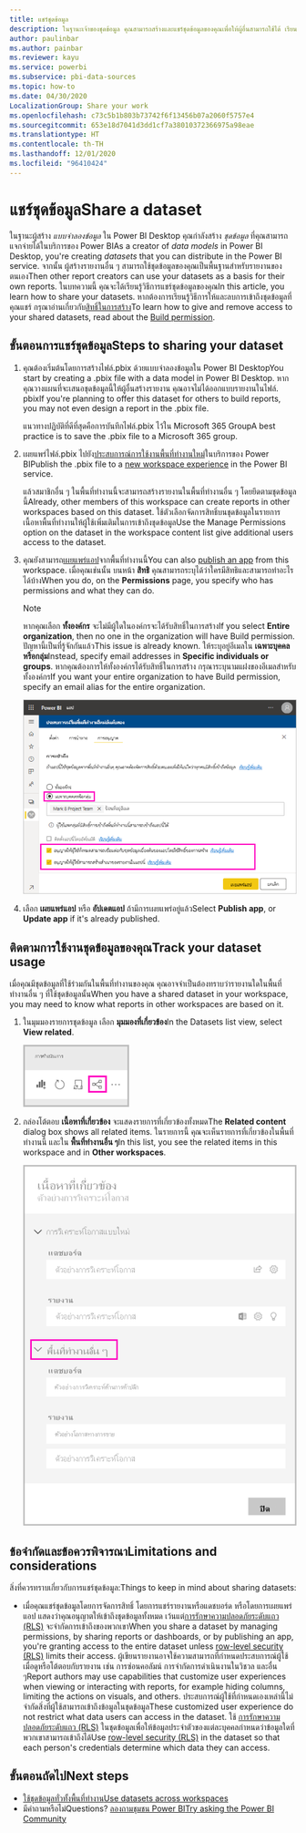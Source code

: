 ```yaml
---
title: แชร์ชุดข้อมูล
description: ในฐานะเจ้าของชุดข้อมูล คุณสามารถสร้างและแชร์ชุดข้อมูลของคุณเพื่อให้ผู้อื่นสามารถใช้ได้ เรียนรู้วิธีการแชร์
author: paulinbar
ms.author: painbar
ms.reviewer: kayu
ms.service: powerbi
ms.subservice: pbi-data-sources
ms.topic: how-to
ms.date: 04/30/2020
LocalizationGroup: Share your work
ms.openlocfilehash: c73c5b1b803b73742f6f13456b07a2060f5757e4
ms.sourcegitcommit: 653e18d7041d3dd1cf7a38010372366975a98eae
ms.translationtype: HT
ms.contentlocale: th-TH
ms.lasthandoff: 12/01/2020
ms.locfileid: "96410424"
---
```

# <a name="share-a-dataset"></a><span data-ttu-id="0739f-104">แชร์ชุดข้อมูล</span><span class="sxs-lookup"><span data-stu-id="0739f-104">Share a dataset</span></span>

<span data-ttu-id="0739f-105">ในฐานะผู้สร้าง *แบบจำลองข้อมูล* ใน Power BI Desktop คุณกำลังสร้าง *ชุดข้อมูล* ที่คุณสามารถแจกจ่ายได้ในบริการของ Power BI</span><span class="sxs-lookup"><span data-stu-id="0739f-105">As a creator of *data models* in Power BI Desktop, you're creating *datasets* that you can distribute in the Power BI service.</span></span> <span data-ttu-id="0739f-106">จากนั้น ผู้สร้างรายงานอื่น ๆ สามารถใช้ชุดข้อมูลของคุณเป็นพื้นฐานสำหรับรายงานของตนเอง</span><span class="sxs-lookup"><span data-stu-id="0739f-106">Then other report creators can use your datasets as a basis for their own reports.</span></span> <span data-ttu-id="0739f-107">ในบทความนี้ คุณจะได้เรียนรู้วิธีการแชร์ชุดข้อมูลของคุณ</span><span class="sxs-lookup"><span data-stu-id="0739f-107">In this article, you learn how to share your datasets.</span></span> <span data-ttu-id="0739f-108">หากต้องการเรียนรู้วิธีการให้และลบการเข้าถึงชุดข้อมูลที่คุณแชร์ กรุณาอ่านเกี่ยวกับ[สิทธิ์ในการสร้าง](service-datasets-build-permissions.md)</span><span class="sxs-lookup"><span data-stu-id="0739f-108">To learn how to give and remove access to your shared datasets, read about the [Build permission](service-datasets-build-permissions.md).</span></span>

## <a name="steps-to-sharing-your-dataset"></a><span data-ttu-id="0739f-109">ขั้นตอนการแชร์ชุดข้อมูล</span><span class="sxs-lookup"><span data-stu-id="0739f-109">Steps to sharing your dataset</span></span>

1. <span data-ttu-id="0739f-110">คุณต้องเริ่มต้นโดยการสร้างไฟล์.pbix ด้วยแบบจำลองข้อมูลใน Power BI Desktop</span><span class="sxs-lookup"><span data-stu-id="0739f-110">You start by creating a .pbix file with a data model in Power BI Desktop.</span></span> <span data-ttu-id="0739f-111">หากคุณวางแผนที่จะเสนอชุดข้อมูลนี้ให้ผู้อื่นสร้างรายงาน คุณอาจไม่ได้ออกแบบรายงานในไฟล์. pbix</span><span class="sxs-lookup"><span data-stu-id="0739f-111">If you're planning to offer this dataset for others to build reports, you may not even design a report in the .pbix file.</span></span>

    <span data-ttu-id="0739f-112">แนวทางปฏิบัติที่ดีที่สุดคือการบันทึกไฟล์.pbix ไว้ใน Microsoft 365 Group</span><span class="sxs-lookup"><span data-stu-id="0739f-112">A best practice is to save the .pbix file to a Microsoft 365 group.</span></span>

1. <span data-ttu-id="0739f-113">เผยแพร่ไฟล์.pbix ไปยัง[ประสบการณ์การใช้งานพื้นที่ทำงานใหม่](../collaborate-share/service-create-the-new-workspaces.md)ในบริการของ Power BI</span><span class="sxs-lookup"><span data-stu-id="0739f-113">Publish the .pbix file to a [new workspace experience](../collaborate-share/service-create-the-new-workspaces.md) in the Power BI service.</span></span>
    
    <span data-ttu-id="0739f-114">แล้วสมาชิกอื่น ๆ ในพื้นที่ทำงานนี้จะสามารถสร้างรายงานในพื้นที่ทำงานอื่น ๆ โดยยึดตามชุดข้อมูลนี้</span><span class="sxs-lookup"><span data-stu-id="0739f-114">Already, other members of this workspace can create reports in other workspaces based on this dataset.</span></span> <span data-ttu-id="0739f-115">ใช้ตัวเลือกจัดการสิทธิ์บนชุดข้อมูลในรายการเนื้อหาพื้นที่ทำงานให้ผู้ใช้เพิ่มเติมในการเข้าถึงชุดข้อมูล</span><span class="sxs-lookup"><span data-stu-id="0739f-115">Use the Manage Permissions option on the dataset in the workspace content list give additional users access to the dataset.</span></span> 

1. <span data-ttu-id="0739f-116">คุณยังสามารถ[เผยแพร่แอป](../collaborate-share/service-create-distribute-apps.md)จากพื้นที่ทำงานนี้</span><span class="sxs-lookup"><span data-stu-id="0739f-116">You can also [publish an app](../collaborate-share/service-create-distribute-apps.md) from this workspace.</span></span> <span data-ttu-id="0739f-117">เมื่อคุณเช่นนั้น บนหน้า **สิทธิ** คุณสามารถระบุได้ว่าใครมีสิทธิและสามารถทำอะไรได้บ้าง</span><span class="sxs-lookup"><span data-stu-id="0739f-117">When you do, on the **Permissions** page, you specify who has permissions and what they can do.</span></span>

    > [!NOTE]
    > <span data-ttu-id="0739f-118">หากคุณเลือก **ทั้งองค์กร** จะไม่มีผู้ใดในองค์กรจะได้รับสิทธิ์ในการสร้าง</span><span class="sxs-lookup"><span data-stu-id="0739f-118">If you select **Entire organization**, then no one in the organization will have Build permission.</span></span> <span data-ttu-id="0739f-119">ปัญหานี้เป็นที่รู้จักกันแล้ว</span><span class="sxs-lookup"><span data-stu-id="0739f-119">This issue is already known.</span></span> <span data-ttu-id="0739f-120">ให้ระบุอยู่อีเมลใน **เฉพาะบุคคลหรือกลุ่ม**</span><span class="sxs-lookup"><span data-stu-id="0739f-120">Instead, specify email addresses in **Specific individuals or groups**.</span></span>  <span data-ttu-id="0739f-121">หากคุณต้องการให้ทั้งองค์กรได้รับสิทธิ์ในการสร้าง กรุณาระบุนามแฝงของอีเมลสำหรับทั้งองค์กร</span><span class="sxs-lookup"><span data-stu-id="0739f-121">If you want your entire organization to have Build permission, specify an email alias for the entire organization.</span></span>

    ![ตั้งค่าการอนุญาตของแอป](media/service-datasets-build-permissions/power-bi-dataset-app-permission-new-look.png)

1. <span data-ttu-id="0739f-123">เลือก **เผยแพร่แอป** หรือ **อัปเดตแอป** ถ้ามีการเผยแพร่อยู่แล้ว</span><span class="sxs-lookup"><span data-stu-id="0739f-123">Select **Publish app**, or **Update app** if it's already published.</span></span>

## <a name="track-your-dataset-usage"></a><span data-ttu-id="0739f-124">ติดตามการใช้งานชุดข้อมูลของคุณ</span><span class="sxs-lookup"><span data-stu-id="0739f-124">Track your dataset usage</span></span>

<span data-ttu-id="0739f-125">เมื่อคุณมีชุดข้อมูลที่ใช้ร่วมกันในพื้นที่ทำงานของคุณ คุณอาจจำเป็นต้องทราบว่ารายงานใดในพื้นที่ทำงานอื่น ๆ ที่ใช้ชุดข้อมูลนั้น</span><span class="sxs-lookup"><span data-stu-id="0739f-125">When you have a shared dataset in your workspace, you may need to know what reports in other workspaces are based on it.</span></span>

1. <span data-ttu-id="0739f-126">ในมุมมองรายการชุดข้อมูล เลือก **มุมมองที่เกี่ยวข้อง**</span><span class="sxs-lookup"><span data-stu-id="0739f-126">In the Datasets list view, select **View related**.</span></span>

    ![ดูไอคอนที่เกี่ยวข้อง](media/service-datasets-build-permissions/power-bi-dataset-view-related-to-dataset.png)

1. <span data-ttu-id="0739f-128">กล่องโต้ตอบ **เนื้อหาที่เกี่ยวข้อง** จะแสดงรายการที่เกี่ยวข้องทั้งหมด</span><span class="sxs-lookup"><span data-stu-id="0739f-128">The **Related content** dialog box shows all related items.</span></span> <span data-ttu-id="0739f-129">ในรายการนี้ คุณจะเห็นรายการที่เกี่ยวข้องในพื้นที่ทำงานนี้ และใน **พื้นที่ทำงานอื่น ๆ**</span><span class="sxs-lookup"><span data-stu-id="0739f-129">In this list, you see the related items in this workspace and in **Other workspaces**.</span></span>
 
    ![กล่องโต้ตอบเนื้อหาที่เกี่ยวข้อง](media/service-datasets-build-permissions/power-bi-dataset-related-workspaces.png)

## <a name="limitations-and-considerations"></a><span data-ttu-id="0739f-131">ข้อจำกัดและข้อควรพิจารณา</span><span class="sxs-lookup"><span data-stu-id="0739f-131">Limitations and considerations</span></span>
<span data-ttu-id="0739f-132">สิ่งที่ควรทราบเกี่ยวกับการแชร์ชุดข้อมูล:</span><span class="sxs-lookup"><span data-stu-id="0739f-132">Things to keep in mind about sharing datasets:</span></span>

* <span data-ttu-id="0739f-133">เมื่อคุณแชร์ชุดข้อมูลโดยการจัดการสิทธิ์ โดยการแชร์รายงานหรือแดชบอร์ด หรือโดยการเผยแพร่แอป แสดงว่าคุณอนุญาตให้เข้าถึงชุดข้อมูลทั้งหมด เว้นแต่[การรักษาความปลอดภัยระดับแถว (RLS)](../admin/service-admin-rls.md) จะจำกัดการเข้าถึงของพวกเขา</span><span class="sxs-lookup"><span data-stu-id="0739f-133">When you share a dataset by managing permissions, by sharing reports or dashboards, or by publishing an app, you're granting access to the entire dataset unless [row-level security (RLS)](../admin/service-admin-rls.md) limits their access.</span></span> <span data-ttu-id="0739f-134">ผู้เขียนรายงานอาจใช้ความสามารถที่กำหนดประสบการณ์ผู้ใช้เมื่อดูหรือโต้ตอบกับรายงาน เช่น การซ่อนคอลัมน์ การจำกัดการดำเนินงานในวิชวล และอื่น ๆ</span><span class="sxs-lookup"><span data-stu-id="0739f-134">Report authors may use capabilities that customize user experiences when viewing or interacting with reports, for example hiding columns, limiting the actions on visuals, and others.</span></span> <span data-ttu-id="0739f-135">ประสบการณ์ผู้ใช้ที่กำหนดเองเหล่านี้ไม่จำกัดสิ่งที่ผู้ใช้สามารถเข้าถึงข้อมูลในชุดข้อมูล</span><span class="sxs-lookup"><span data-stu-id="0739f-135">These customized user experience do not restrict what data users can access in the dataset.</span></span> <span data-ttu-id="0739f-136">ใช้ [การรักษาความปลอดภัยระดับแถว (RLS)](../admin/service-admin-rls.md) ในชุดข้อมูลเพื่อให้ข้อมูลประจำตัวของแต่ละบุคคลกำหนดว่าข้อมูลใดที่พวกเขาสามารถเข้าถึงได้</span><span class="sxs-lookup"><span data-stu-id="0739f-136">Use [row-level security (RLS)](../admin/service-admin-rls.md) in the dataset so that each person's credentials determine which data they can access.</span></span>

## <a name="next-steps"></a><span data-ttu-id="0739f-137">ขั้นตอนถัดไป</span><span class="sxs-lookup"><span data-stu-id="0739f-137">Next steps</span></span>

- [<span data-ttu-id="0739f-138">ใช้ชุดข้อมูลทั่วทั้งพื้นที่ทำงาน</span><span class="sxs-lookup"><span data-stu-id="0739f-138">Use datasets across workspaces</span></span>](service-datasets-across-workspaces.md)
- <span data-ttu-id="0739f-139">มีคำถามหรือไม่</span><span class="sxs-lookup"><span data-stu-id="0739f-139">Questions?</span></span> [<span data-ttu-id="0739f-140">ลองถามชุมชน Power BI</span><span class="sxs-lookup"><span data-stu-id="0739f-140">Try asking the Power BI Community</span></span>](https://community.powerbi.com/)
